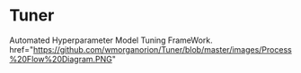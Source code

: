# Tuner
Automated Hyperparameter Model Tuning FrameWork.
href="https://github.com/wmorganorion/Tuner/blob/master/images/Process%20Flow%20Diagram.PNG"

